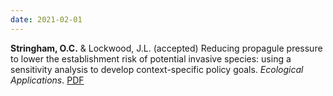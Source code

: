 ```yaml
---
date: 2021-02-01
---
```


**Stringham, O.C.** & Lockwood, J.L. (accepted) Reducing propagule pressure to lower the establishment risk of potential invasive species: using a sensitivity analysis to develop context-specific policy goals. _Ecological Applications_. [PDF](https://www.researchgate.net/profile/Oliver-Stringham-2/publication/349651523_Managing_propagule_pressure_to_prevent_invasive_species_establishments_propagule_size_number_and_risk-release_curve/links/6040053b299bf1e078543a34/Managing-propagule-pressure-to-prevent-invasive-species-establishments-propagule-size-number-and-risk-release-curve.pdf)